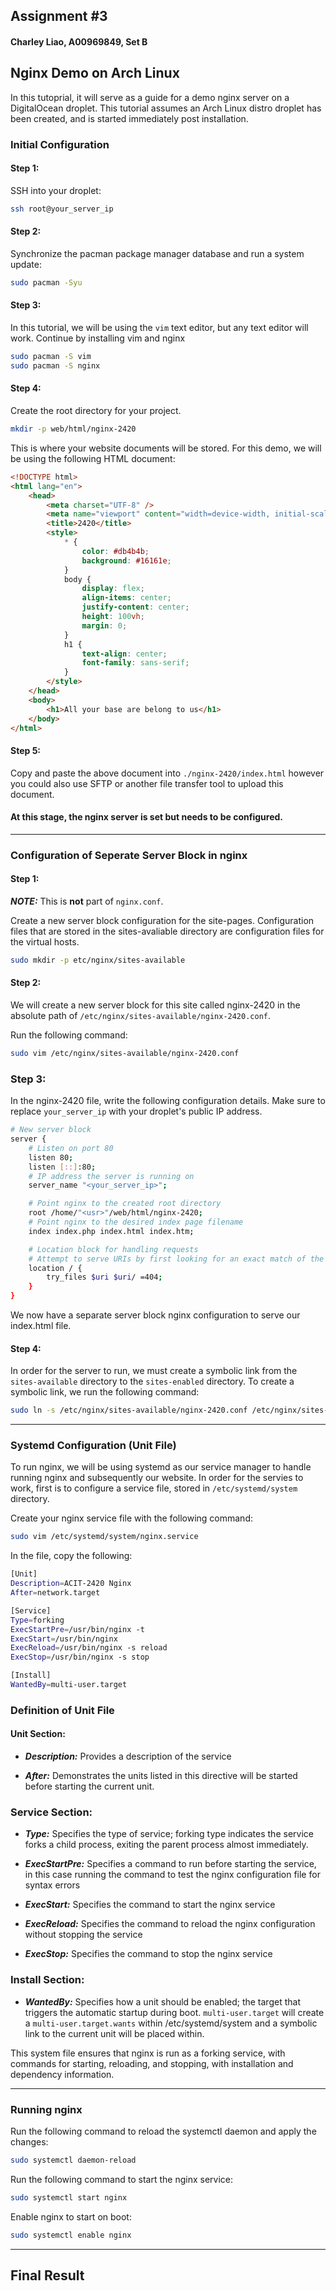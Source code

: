 ## Assignment #3

#### Charley Liao, A00969849, Set B

## Nginx Demo on Arch Linux

In this tutoprial, it will serve as a guide for a demo nginx server on a DigitalOcean droplet. This tutorial assumes an Arch Linux distro droplet has been created, and is started immediately post installation.

### Initial Configuration

#### Step 1:

SSH into your droplet:

```bash
ssh root@your_server_ip
```

#### Step 2:

Synchronize the pacman package manager database and run a system update:

```bash
sudo pacman -Syu
```

#### Step 3:

In this tutorial, we will be using the `vim` text editor, but any text editor will work. Continue by installing vim and nginx

```bash
sudo pacman -S vim
sudo pacman -S nginx
```

#### Step 4:

Create the root directory for your project.

```bash
mkdir -p web/html/nginx-2420
```

This is where your website documents will be stored. For this demo, we will be using the following HTML document:

```html
<!DOCTYPE html>
<html lang="en">
    <head>
        <meta charset="UTF-8" />
        <meta name="viewport" content="width=device-width, initial-scale=1.0" />
        <title>2420</title>
        <style>
            * {
                color: #db4b4b;
                background: #16161e;
            }
            body {
                display: flex;
                align-items: center;
                justify-content: center;
                height: 100vh;
                margin: 0;
            }
            h1 {
                text-align: center;
                font-family: sans-serif;
            }
        </style>
    </head>
    <body>
        <h1>All your base are belong to us</h1>
    </body>
</html>
```

#### Step 5:

Copy and paste the above document into `./nginx-2420/index.html` however you could also use SFTP or another file transfer tool to upload this document.

#### At this stage, the nginx server is set but needs to be configured.

---

### Configuration of Seperate Server Block in nginx

#### Step 1:

**_NOTE:_**
This is **not** part of `nginx.conf`.

Create a new server block configuration for the site-pages. Configuration files that are stored in the sites-avaliable directory are configuration files for the virtual hosts.

```bash
sudo mkdir -p etc/nginx/sites-available
```

#### Step 2:

We will create a new server block for this site called nginx-2420 in the absolute path of `/etc/nginx/sites-available/nginx-2420.conf`.

Run the following command:

```bash
sudo vim /etc/nginx/sites-available/nginx-2420.conf
```

### Step 3:

In the nginx-2420 file, write the following configuration details. Make sure to replace `your_server_ip` with your droplet's public IP address.

```bash
# New server block
server {
    # Listen on port 80
    listen 80;
    listen [::]:80;
    # IP address the server is running on
    server_name "<your_server_ip>";

    # Point nginx to the created root directory
    root /home/"<usr>"/web/html/nginx-2420;
    # Point nginx to the desired index page filename
    index index.php index.html index.htm;

    # Location block for handling requests
    # Attempt to serve URIs by first looking for an exact match of the filename. If that does not exist, try serving it as a directory by appending a trailing slash. If neither the filename nor directory exist, return a 404
    location / {
        try_files $uri $uri/ =404;
    }
}
```

We now have a separate server block nginx configuration to serve our index.html file.

#### Step 4:

In order for the server to run, we must create a symbolic link from the `sites-available` directory to the `sites-enabled` directory. To create a symbolic link, we run the following command:

```bash
sudo ln -s /etc/nginx/sites-available/nginx-2420.conf /etc/nginx/sites-enabled/nginx-2420.conf
```

---

### Systemd Configuration (Unit File)

To run nginx, we will be using systemd as our service manager to handle running nginx and subsequently our website. In order for the servies to work, first is to configure a service file, stored in `/etc/systemd/system` directory.

Create your nginx service file with the following command:

```bash
sudo vim /etc/systemd/system/nginx.service
```

In the file, copy the following:

```bash
[Unit]
Description=ACIT-2420 Nginx
After=network.target

[Service]
Type=forking
ExecStartPre=/usr/bin/nginx -t
ExecStart=/usr/bin/nginx
ExecReload=/usr/bin/nginx -s reload
ExecStop=/usr/bin/nginx -s stop

[Install]
WantedBy=multi-user.target
```

### Definition of Unit File

#### Unit Section:

-   **_Description:_** Provides a description of the service

-   **_After:_** Demonstrates the units listed in this directive will be started before starting the current unit.

### Service Section:

-   **_Type:_** Specifies the type of service; forking type indicates the service forks a child process, exiting the parent process almost immediately.

-   **_ExecStartPre:_** Specifies a command to run before starting the service, in this case running the command to test the nginx configuration file for syntax errors

-   **_ExecStart:_** Specifies the command to start the nginx service

-   **_ExecReload:_** Specifies the command to reload the nginx configuration without stopping the service

-   **_ExecStop:_** Specifies the command to stop the nginx service

### Install Section:

-   **_WantedBy:_** Specifies how a unit should be enabled; the target that triggers the automatic startup during boot. `multi-user.target` will create a `multi-user.target.wants` within /etc/systemd/system and a symbolic link to the current unit will be placed within.

This system file ensures that nginx is run as a forking service, with commands for starting, reloading, and stopping, with installation and dependency information.

---

### Running nginx

Run the following command to reload the systemctl daemon and apply the changes:

```bash
sudo systemctl daemon-reload
```

Run the following command to start the nginx service:

```bash
sudo systemctl start nginx
```

Enable nginx to start on boot:

```bash
sudo systemctl enable nginx
```

---

## Final Result


